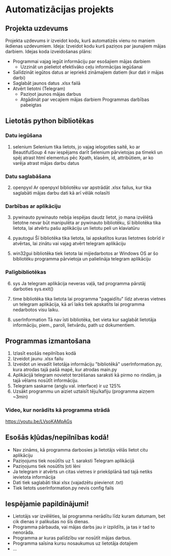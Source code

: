 # Automatizācijas projekts
## Projekta uzdevums
Projekta uzdevums ir izveidot kodu, kurš automatizēs vienu no maniem ikdienas uzdevumiem.
Ideja: Izveidot kodu kurš paziņos par jaunajiem mājas darbiem.
Idejas koda izveidošanas plāns:
  - Programmai vajag iegūt informāciju par esošajiem mājas darbiem
    - Uzzināt un pielietot efektīvāko ceļu informācijas iegūšanai
  - Salīdzināt iegūtos datus ar iepriekš zināmajiem datiem (kur dati ir mājas darbi)
  - Saglabāt jaunos datus .xlsx failā
  - Atvērt lietotni (Telegram)
    - Paziņot jaunos mājas darbus
    - Atgādināt par vecajiem mājas darbiem
  Programmas darbības pabeigtas

## Lietotās python bibliotēkas
### Datu iegūšana 

1. selenium
Selenium tika lietots, jo vajag ielogoties saitē, ko ar BeautifulSoup 4 nav iespējams darīt
Selenium pārvietojas pa tīmekli un spēj atrast html elementus pēc Xpath, klasēm, id, attribūtiem, ar ko varēja atrast mājas darbu datus

### Datu saglabāšana

2. openpyxl
Ar openpyxl bibliotēku var apstrādāt .xlsx failus, kur tika saglabāti mājas darbu dati kā arī vēlāk nolasīti

### Darbības ar aplikāciju

3. pywinauto
pywinauto nebija iespējas daudz lietot, jo mana izvēlētā lietotne nevar būt manipulēta ar pywinauto bibliotēku,
šī bibliotēka tika lietota, lai atvērtu pašu aplikāciju un lietotu peli un klaviatūru

4. pyautogui
Šī bibliotēka tika lietota, lai apskatītos kuras lietotnes šobrīd ir atvērtas, lai zinātu vai vajag atvērt telegram aplikāciju

5. win32gui
bibliotēka tiek lietota lai mijiedarbotos ar Windows OS 
ar šo bibliotēku programma pārvietoja un palielināja telegram aplikāciju

### Palīgbibliotēkas

6. sys
Ja telegram aplikācija neveras vaļā, tad programma pārstāj darboties sys.exit()

7. time
bibliotēka tika lietota lai programma "pagaidītu" līdz atveras vietnes un telegram aplikācija, kā arī laiks tiek apskatīts lai programma nedarbotos visu laiku.

8. userInformation
Tā nav īsti bibliotēka, bet vieta kur saglabāt lietotāja informāciju, piem., paroli, lietvārdu, path uz dokumentiem.


## Programmas izmantošana
1. Izlasīt esošās nepilnības kodā
2. Izveidot jaunu .xlsx failu
3. Izveidot un ievadīt lietotāja informāciju "bibliotēkā" userInformation.py, kura atrodas tajā pašā mapē, kur atrodas main.py
4. Aplikācijā telegram novietot terzēšanas saraksti kā pirmo no rindām, ja tajā vēlams nosūtīt informāciju.
5. Telegram saskarne (angļu val. interface) ir uz 125%
6. Uzsākt programmu un aiziet uztaisīt tēju/kafiju (programma aizņem ~3min)


### Video, kur norādīts kā programma strādā
https://youtu.be/LVsoKAMpAGs

## Esošās kļūdas/nepilnības kodā!
  - Nav zināms, kā programma darbosies ja lietotājs vēlās lietot citu aplikāciju
  - Paziņojums tiek nosūtīts uz 1. saraksti Telegram aplikācijā
  - Paziņojums tiek nosūtīts ļoti lēni
  - Ja telegram ir atvērts un citas vietnes ir priekšplānā tad tajā netiks ievietota informācija
  - Dati tiek saglabāti tikai xlsx (vajadzētu pievienot .txt)
  - Tiek lietots userInformation.py nevis config fails

## Iespējamie papildinājumi!
  - Lietotājs var izvēlēties, lai programma nerādītu līdz kuram datumam, bet cik dienas ir palikušas no šīs dienas.
  - Programma pārbauda, vai mājas darbs jau ir izpildīts, ja tas ir tad to nenorāda.
  - Programma ar kuras palīdzību var nosūtīt mājas darbus.
  - Programma saīsina kursu nosaukumus uz lietotāja dotajiem
  - ...

